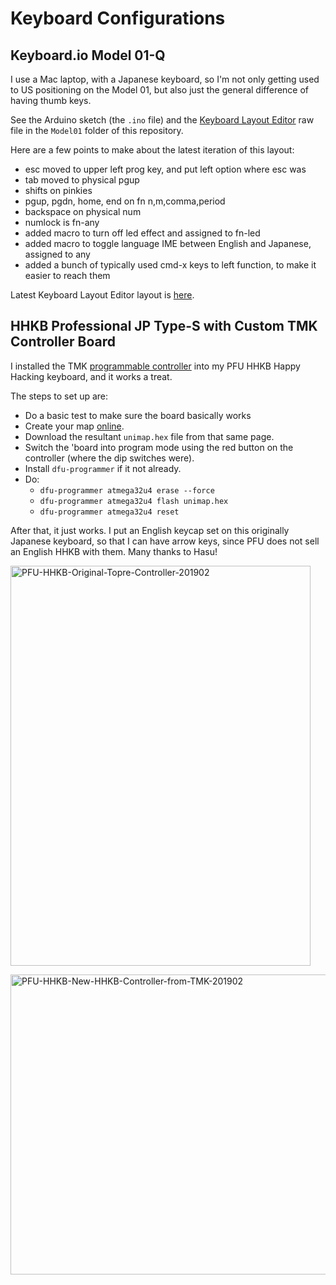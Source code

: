 # Keyboard Configurations
## Keyboard.io Model 01-Q

I use a Mac laptop, with a Japanese keyboard, so I'm not only getting used to US positioning on the Model 01, but also just the general difference of having thumb keys. 

See the Arduino sketch (the `.ino` file) and the [Keyboard Layout Editor](http://www.keyboard-layout-editor.com/) raw file in the `Model01` folder of this repository. 

Here are a few points to make about the latest iteration of this layout:

* esc moved to upper left prog key, and put left option where esc was
* tab moved to physical pgup
* shifts on pinkies
* pgup, pgdn, home, end on fn n,m,comma,period
* backspace on physical num
* numlock is fn-any
* added macro to turn off led effect and assigned to fn-led
* added macro to toggle language IME between English and Japanese, assigned to any
* added a bunch of typically used cmd-x keys to left function, to make it easier to reach them

Latest Keyboard Layout Editor layout is [here](http://www.keyboard-layout-editor.com/#/gists/b5ba357ef4208fa8c804869a0808998e).

## HHKB Professional JP Type-S with Custom TMK Controller Board

I installed the TMK [programmable controller](https://geekhack.org/index.php?PHPSESSID=mpjsj3oieehhhl0iig80oskbh51le0g7&topic=71517.0) into my PFU HHKB Happy Hacking keyboard, and it works a treat. 

The steps to set up are: 

* Do a basic test to make sure the board basically works
* Create your map [online](http://www.tmk-kbd.com/tmk_keyboard/editor/unimap/?hhkb_jp). 
* Download the resultant `unimap.hex` file from that same page. 
* Switch the 'board into program mode using the red button on the controller (where the dip switches were). 
* Install `dfu-programmer` if it not already. 
* Do:
   * `dfu-programmer atmega32u4 erase --force`
   * `dfu-programmer atmega32u4 flash unimap.hex` 
   * `dfu-programmer atmega32u4 reset`

After that, it just works. I put an English keycap set on this originally Japanese keyboard, so that I can have arrow keys, since PFU does not sell an English HHKB with them. Many thanks to Hasu!

<a data-flickr-embed="true"  href="https://www.flickr.com/photos/rickcogley/46982624752/in/album-72157706649407924/" title="PFU-HHKB-Original-Topre-Controller-201902"><img src="https://farm8.staticflickr.com/7830/46982624752_c74855d26d_z.jpg" width="480" height="640" alt="PFU-HHKB-Original-Topre-Controller-201902"></a><script async src="//embedr.flickr.com/assets/client-code.js" charset="utf-8"></script>

<a data-flickr-embed="true" data-header="true" data-footer="true"  href="https://www.flickr.com/photos/rickcogley/47034675861/in/album-72157706649407924/" title="PFU-HHKB-New-HHKB-Controller-from-TMK-201902"><img src="https://farm8.staticflickr.com/7881/47034675861_240dcf8ec5_z.jpg" width="640" height="480" alt="PFU-HHKB-New-HHKB-Controller-from-TMK-201902"></a><script async src="//embedr.flickr.com/assets/client-code.js" charset="utf-8"></script>
